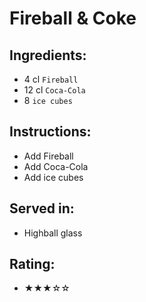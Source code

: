 # Fireball & Coke

## Ingredients:
- 4 cl `Fireball`
- 12 cl `Coca-Cola`
- 8 `ice cubes`

## Instructions:
- Add Fireball
- Add Coca-Cola
- Add ice cubes

## Served in:
- Highball glass

## Rating:
- ★★★☆☆
